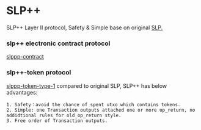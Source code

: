# SLP++
SLP++ Layer II protocol, Safety & Simple base on original  [SLP.](https://github.com/simpleledger/slp-specifications)  

### slp++ electronic contract protocol
[slppp-contract](./slppp-contract-1.md)

### slp++-token protocol
[slppp-token-type-1](./slppp-token-type-1.md) compared to original SLP, SLP++ has below advantages:
```
1. Safety：avoid the chance of spent utxo which contains tokens.
2. Simple: one Transaction outputs attached one or more op_return, no addidtional rules for old op_return style.
3. Free order of Transaction outputs.
```
